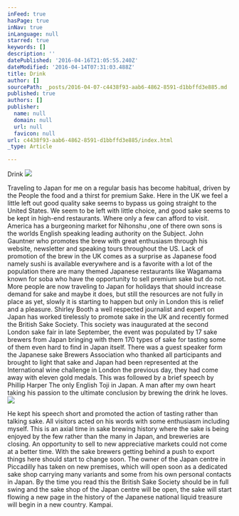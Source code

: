 ```yaml
---
inFeed: true
hasPage: true
inNav: true
inLanguage: null
starred: true
keywords: []
description: ''
datePublished: '2016-04-16T21:05:55.240Z'
dateModified: '2016-04-14T07:31:03.488Z'
title: Drink
author: []
sourcePath: _posts/2016-04-07-c4438f93-aab6-4862-8591-d1bbffd3e885.md
published: true
authors: []
publisher:
  name: null
  domain: null
  url: null
  favicon: null
url: c4438f93-aab6-4862-8591-d1bbffd3e885/index.html
_type: Article

---
```

Drink
![](https://s3-us-west-2.amazonaws.com/the-grid-img/p/20eba106e2318e37a64baa96863772aa00a39fbc.jpg)

Traveling to Japan for me on a regular basis has become habitual, driven by the People the food and a thirst for premium Sake.
Here in the UK we feel a little left out good quality sake seems to bypass us going straight to the United States.
We seem to be left with little choice, and good sake seems to be kept in high-end restaurants. Where only a few can afford to visit.
America has a burgeoning market for Nihonshu ,one of there own sons is the worlds English speaking leading authority on the Subject. John Gauntner who promotes the brew with great enthusiasm through his website, newsletter and speaking tours throughout the US.
Lack of promotion of the brew in the UK comes as a surprise as Japanese food namely sushi is available everywhere and is a favorite with a lot of the population there are many themed Japanese restaurants like Wagamama known for soba who have the opportunity to sell premium sake but do not.
More people are now traveling to Japan for holidays that should increase demand for sake and maybe it does, but still the resources are not fully in place as yet, slowly it is starting to happen but only in London this is relief and a pleasure.
Shirley Booth a well respected journalist and expert on Japan has worked tirelessly to promote sake in the UK and recently formed the British Sake Society.
This society was inaugurated at the second London sake fair in late September, the event was populated by 17 sake brewers from Japan bringing with them 170 types of sake for tasting some of them even hard to find in Japan itself.
There was a guest speaker form the Japanese sake Brewers Association who thanked all participants and brought to light that sake and Japan had been represented at the International wine challenge in London the previous day, they had come away with eleven gold medals.
This was followed by a brief speech by Phillip Harper The only English Toji in Japan. 
A man after my own heart taking his passion to the ultimate conclusion by brewing the drink he loves. ![](https://the-grid-user-content.s3-us-west-2.amazonaws.com/88a24dfc-447c-44cf-8298-dddbce6c49ab.jpg)

He kept his speech short and promoted the action of tasting rather than talking sake. All visitors acted on his words with some enthusiasm including myself.
This is an axial time in sake brewing history where the sake is being enjoyed by the few rather than the many in Japan, and breweries are closing. An opportunity to sell to new appreciative markets could not come at a better time.
With the sake brewers getting behind a push to export things here should start to change soon. The owner of the Japan centre in Piccadilly has taken on new premises, which will open soon as a dedicated sake shop carrying many variants and some from his own personal contacts in Japan. 
By the time you read this the British Sake Society should be in full swing and the sake shop of the Japan centre will be open, the sake will start flowing a new page in the history of the Japanese national liquid treasure will begin in a new country. Kampai.
